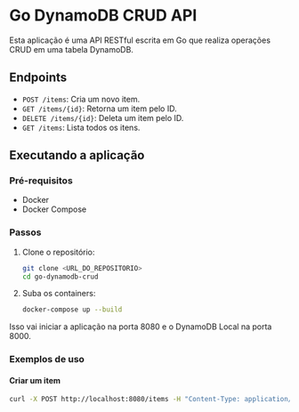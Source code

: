 # Go DynamoDB CRUD API

Esta aplicação é uma API RESTful escrita em Go que realiza operações CRUD em uma tabela DynamoDB. 

## Endpoints

- `POST /items`: Cria um novo item.
- `GET /items/{id}`: Retorna um item pelo ID.
- `DELETE /items/{id}`: Deleta um item pelo ID.
- `GET /items`: Lista todos os itens.

## Executando a aplicação

### Pré-requisitos

- Docker
- Docker Compose

### Passos

1. Clone o repositório:
    ```sh
    git clone <URL_DO_REPOSITORIO>
    cd go-dynamodb-crud
    ```

2. Suba os containers:
    ```sh
    docker-compose up --build
    ```

Isso vai iniciar a aplicação na porta 8080 e o DynamoDB Local na porta 8000.

### Exemplos de uso

#### Criar um item

```sh
curl -X POST http://localhost:8080/items -H "Content-Type: application/json" -d '{"id": "1", "name": "Item 1", "description": "Description 1"}'

